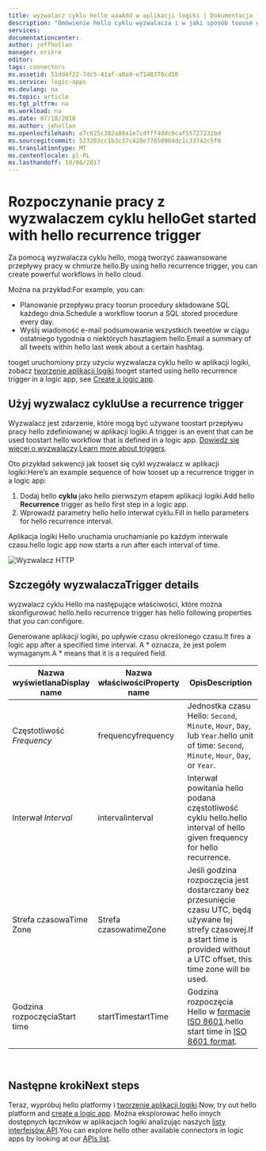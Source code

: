 ```yaml
---
title: wyzwalacz cyklu hello aaaAdd w aplikacji logiki | Dokumentacja firmy Microsoft
description: "Omówienie hello cyklu wyzwalacza i w jaki sposób toouse go z aplikacji logiki platformy Azure."
services: 
documentationcenter: 
author: jeffhollan
manager: erikre
editor: 
tags: connectors
ms.assetid: 51dd4f22-7dc5-41af-a0a9-e7148378cd50
ms.service: logic-apps
ms.devlang: na
ms.topic: article
ms.tgt_pltfrm: na
ms.workload: na
ms.date: 07/18/2016
ms.author: jehollan
ms.openlocfilehash: e7c625c382a88a1e7cdfff4ddc0caf55727232bd
ms.sourcegitcommit: 523283cc1b3c37c428e77850964dc1c33742c5f0
ms.translationtype: MT
ms.contentlocale: pl-PL
ms.lasthandoff: 10/06/2017
---
```

# <a name="get-started-with-hello-recurrence-trigger"></a><span data-ttu-id="f7594-103">Rozpoczynanie pracy z wyzwalaczem cyklu hello</span><span class="sxs-lookup"><span data-stu-id="f7594-103">Get started with hello recurrence trigger</span></span>
<span data-ttu-id="f7594-104">Za pomocą wyzwalacza cyklu hello, mogą tworzyć zaawansowane przepływy pracy w chmurze hello.</span><span class="sxs-lookup"><span data-stu-id="f7594-104">By using hello recurrence trigger, you can create powerful workflows in hello cloud.</span></span>

<span data-ttu-id="f7594-105">Można na przykład:</span><span class="sxs-lookup"><span data-stu-id="f7594-105">For example, you can:</span></span>

* <span data-ttu-id="f7594-106">Planowanie przepływu pracy toorun procedury składowane SQL każdego dnia.</span><span class="sxs-lookup"><span data-stu-id="f7594-106">Schedule a workflow toorun a SQL stored procedure every day.</span></span>
* <span data-ttu-id="f7594-107">Wyślij wiadomość e-mail podsumowanie wszystkich tweetów w ciągu ostatniego tygodnia o niektórych hasztagiem hello.</span><span class="sxs-lookup"><span data-stu-id="f7594-107">Email a summary of all tweets within hello last week about a certain hashtag.</span></span>

<span data-ttu-id="f7594-108">tooget uruchomiony przy użyciu wyzwalacza cyklu hello w aplikacji logiki, zobacz [tworzenie aplikacji logiki](../logic-apps/logic-apps-create-a-logic-app.md).</span><span class="sxs-lookup"><span data-stu-id="f7594-108">tooget started using hello recurrence trigger in a logic app, see [Create a logic app](../logic-apps/logic-apps-create-a-logic-app.md).</span></span>

## <a name="use-a-recurrence-trigger"></a><span data-ttu-id="f7594-109">Użyj wyzwalacz cyklu</span><span class="sxs-lookup"><span data-stu-id="f7594-109">Use a recurrence trigger</span></span>
<span data-ttu-id="f7594-110">Wyzwalacz jest zdarzenie, które mogą być używane toostart przepływu pracy hello zdefiniowanej w aplikacji logiki.</span><span class="sxs-lookup"><span data-stu-id="f7594-110">A trigger is an event that can be used toostart hello workflow that is defined in a logic app.</span></span> <span data-ttu-id="f7594-111">[Dowiedz się więcej o wyzwalaczy](connectors-overview.md).</span><span class="sxs-lookup"><span data-stu-id="f7594-111">[Learn more about triggers](connectors-overview.md).</span></span>

<span data-ttu-id="f7594-112">Oto przykład sekwencji jak tooset się cykl wyzwalacz w aplikacji logiki:</span><span class="sxs-lookup"><span data-stu-id="f7594-112">Here’s an example sequence of how tooset up a recurrence trigger in a logic app:</span></span>

1. <span data-ttu-id="f7594-113">Dodaj hello **cyklu** jako hello pierwszym etapem aplikacji logiki.</span><span class="sxs-lookup"><span data-stu-id="f7594-113">Add hello **Recurrence** trigger as hello first step in a logic app.</span></span>
2. <span data-ttu-id="f7594-114">Wprowadź parametry hello hello interwał cyklu.</span><span class="sxs-lookup"><span data-stu-id="f7594-114">Fill in hello parameters for hello recurrence interval.</span></span>

<span data-ttu-id="f7594-115">Aplikacja logiki Hello uruchamia uruchamianie po każdym interwale czasu.</span><span class="sxs-lookup"><span data-stu-id="f7594-115">hello logic app now starts a run after each interval of time.</span></span>

![Wyzwalacz HTTP](./media/connectors-native-recurrence/using-trigger.png)

## <a name="trigger-details"></a><span data-ttu-id="f7594-117">Szczegóły wyzwalacza</span><span class="sxs-lookup"><span data-stu-id="f7594-117">Trigger details</span></span>
<span data-ttu-id="f7594-118">wyzwalacz cyklu Hello ma następujące właściwości, które można skonfigurować hello.</span><span class="sxs-lookup"><span data-stu-id="f7594-118">hello recurrence trigger has hello following properties that you can configure.</span></span>

<span data-ttu-id="f7594-119">Generowane aplikacji logiki, po upływie czasu określonego czasu.</span><span class="sxs-lookup"><span data-stu-id="f7594-119">It fires a logic app after a specified time interval.</span></span>
<span data-ttu-id="f7594-120">A * oznacza, że jest polem wymaganym.</span><span class="sxs-lookup"><span data-stu-id="f7594-120">A * means that it is a required field.</span></span>

| <span data-ttu-id="f7594-121">Nazwa wyświetlana</span><span class="sxs-lookup"><span data-stu-id="f7594-121">Display name</span></span> | <span data-ttu-id="f7594-122">Nazwa właściwości</span><span class="sxs-lookup"><span data-stu-id="f7594-122">Property name</span></span> | <span data-ttu-id="f7594-123">Opis</span><span class="sxs-lookup"><span data-stu-id="f7594-123">Description</span></span> |
| --- | --- | --- |
| <span data-ttu-id="f7594-124">Częstotliwość *</span><span class="sxs-lookup"><span data-stu-id="f7594-124">Frequency*</span></span> |<span data-ttu-id="f7594-125">frequency</span><span class="sxs-lookup"><span data-stu-id="f7594-125">frequency</span></span> |<span data-ttu-id="f7594-126">Jednostka czasu Hello: `Second`, `Minute`, `Hour`, `Day`, lub `Year`.</span><span class="sxs-lookup"><span data-stu-id="f7594-126">hello unit of time: `Second`, `Minute`, `Hour`, `Day`, or `Year`.</span></span> |
| <span data-ttu-id="f7594-127">Interwał *</span><span class="sxs-lookup"><span data-stu-id="f7594-127">Interval*</span></span> |<span data-ttu-id="f7594-128">interval</span><span class="sxs-lookup"><span data-stu-id="f7594-128">interval</span></span> |<span data-ttu-id="f7594-129">Interwał powitania hello podana częstotliwość cyklu hello.</span><span class="sxs-lookup"><span data-stu-id="f7594-129">hello interval of hello given frequency for hello recurrence.</span></span> |
| <span data-ttu-id="f7594-130">Strefa czasowa</span><span class="sxs-lookup"><span data-stu-id="f7594-130">Time Zone</span></span> |<span data-ttu-id="f7594-131">Strefa czasowa</span><span class="sxs-lookup"><span data-stu-id="f7594-131">timeZone</span></span> |<span data-ttu-id="f7594-132">Jeśli godzina rozpoczęcia jest dostarczany bez przesunięcie czasu UTC, będą używane tej strefy czasowej.</span><span class="sxs-lookup"><span data-stu-id="f7594-132">If a start time is provided without a UTC offset, this time zone will be used.</span></span> |
| <span data-ttu-id="f7594-133">Godzina rozpoczęcia</span><span class="sxs-lookup"><span data-stu-id="f7594-133">Start time</span></span> |<span data-ttu-id="f7594-134">startTime</span><span class="sxs-lookup"><span data-stu-id="f7594-134">startTime</span></span> |<span data-ttu-id="f7594-135">Godzina rozpoczęcia Hello w [formacie ISO 8601](https://en.wikipedia.org/wiki/ISO_8601#Combined_date_and_time_representations).</span><span class="sxs-lookup"><span data-stu-id="f7594-135">hello start time in [ISO 8601 format](https://en.wikipedia.org/wiki/ISO_8601#Combined_date_and_time_representations).</span></span> |

<br>

## <a name="next-steps"></a><span data-ttu-id="f7594-136">Następne kroki</span><span class="sxs-lookup"><span data-stu-id="f7594-136">Next steps</span></span>
<span data-ttu-id="f7594-137">Teraz, wypróbuj hello platformy i [tworzenie aplikacji logiki](../logic-apps/logic-apps-create-a-logic-app.md).</span><span class="sxs-lookup"><span data-stu-id="f7594-137">Now, try out hello platform and [create a logic app](../logic-apps/logic-apps-create-a-logic-app.md).</span></span> <span data-ttu-id="f7594-138">Można eksplorować hello innych dostępnych łączników w aplikacjach logiki analizując naszych [listy interfejsów API](apis-list.md).</span><span class="sxs-lookup"><span data-stu-id="f7594-138">You can explore hello other available connectors in logic apps by looking at our [APIs list](apis-list.md).</span></span>

